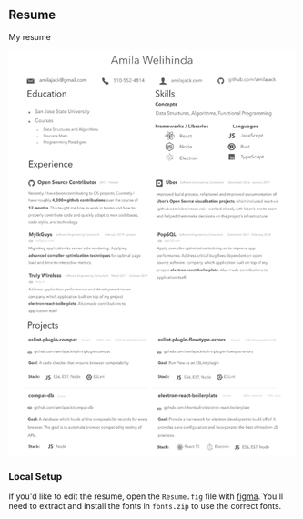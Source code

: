 ## Resume

My resume

![resume](Resume.jpg)

### Local Setup

If you'd like to edit the resume, open the `Resume.fig` file with [figma](http://figma.com). You'll need to extract and install the fonts in `fonts.zip` to use the correct fonts.
